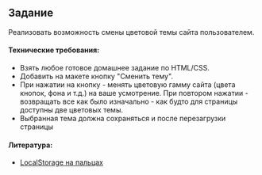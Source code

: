 ## Задание

Реализовать возможность смены цветовой темы сайта пользователем.

#### Технические требования:
- Взять любое готовое домашнее задание по HTML/CSS.
- Добавить на макете кнопку "Сменить тему".
- При нажатии на кнопку - менять цветовую гамму сайта (цвета кнопок, фона и т.д.) на ваше усмотрение. При повтором нажатии - возвращать все как было изначально - как будто для страницы доступны две цветовых темы.
- Выбранная тема должна сохраняться и после перезагрузки страницы

#### Литература:
- [LocalStorage на пальцах](https://tproger.ru/articles/localstorage/)